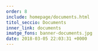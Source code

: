 ```yaml
---
order: 8
include: homepage/documents.html
titol_seccio: Documents
inner_link: documents
imatge_fons: banner-documents.jpg
date: 2018-03-05 22:03:31 +0000
---
```

